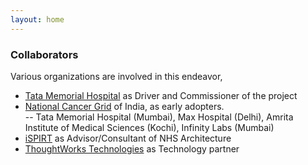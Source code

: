 ```yaml
---
layout: home
---
```


### Collaborators

Various organizations are involved in this endeavor, 
- [Tata Memorial Hospital](https://tmc.gov.in/tmh) as Driver and Commissioner of the project
- [National Cancer Grid](https://tmc.gov.in/ncg/) of India, as early adopters.  
-- Tata Memorial Hospital (Mumbai), Max Hospital (Delhi), Amrita Institute of Medical Sciences (Kochi), Infinity Labs (Mumbai)
- [iSPIRT](https://ispirt.in/) as Advisor/Consultant of NHS Architecture
- [ThoughtWorks Technologies](https://www.thoughtworks.com) as Technology partner


